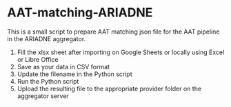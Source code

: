 # AAT-matching-ARIADNE

This is a small script to prepare AAT matching json file for the AAT pipeline in the ARIADNE aggregator.

1) Fill the xlsx sheet after importing on Google Sheets or locally using Excel or Libre Office
2) Save as your data in CSV format
3) Update the filename in the Python script
4) Run the Python script
5) Upload the resulting file to the appropriate provider folder on the aggregator server
